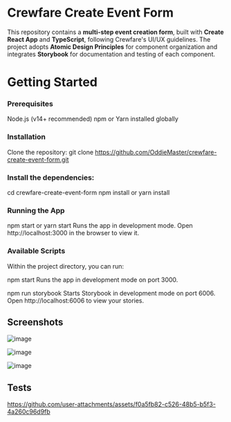 # Crewfare Create Event Form

This repository contains a **multi-step event creation form**, built with **Create React App** and **TypeScript**, following Crewfare's UI/UX guidelines. The project adopts **Atomic Design Principles** for component organization and integrates **Storybook** for documentation and testing of each component.

# Getting Started

### Prerequisites

Node.js (v14+ recommended)
npm or Yarn installed globally

### Installation

Clone the repository:
git clone https://github.com/OddieMaster/crewfare-create-event-form.git

### Install the dependencies:

cd crewfare-create-event-form
npm install or yarn install 

### Running the App

npm start or yarn start
Runs the app in development mode.
Open http://localhost:3000 in the browser to view it.


### Available Scripts
Within the project directory, you can run:

npm start
Runs the app in development mode on port 3000.

npm run storybook
Starts Storybook in development mode on port 6006.
Open http://localhost:6006 to view your stories.


## Screenshots

![image](https://github.com/user-attachments/assets/e9fc0d39-9647-4a39-99a8-f865d6d8a920)

![image](https://github.com/user-attachments/assets/9225bc7c-bfa7-4e6c-9d04-2f117e285d1b)

![image](https://github.com/user-attachments/assets/e4a9ee09-b471-4f70-93d4-da7a6c34c53b)

## Tests

https://github.com/user-attachments/assets/f0a5fb82-c526-48b5-b5f3-4a260c96d9fb



